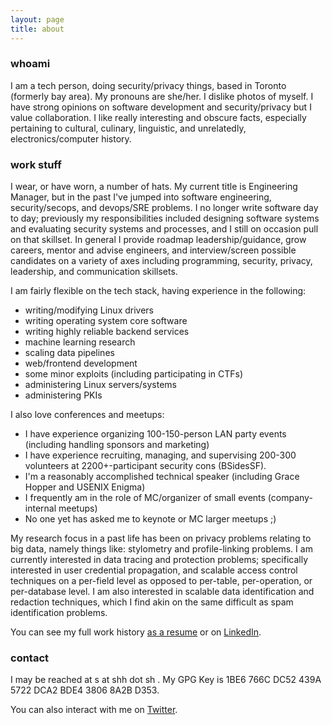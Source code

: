 ```yaml
---
layout: page
title: about
---
```

### whoami

I am a tech person, doing security/privacy things, based in Toronto (formerly bay area). My pronouns are she/her. I dislike photos of myself. I have strong opinions on software development and security/privacy but I value collaboration. I like really interesting and obscure facts, especially pertaining to cultural, culinary, linguistic, and unrelatedly, electronics/computer history.

### work stuff

I wear, or have worn, a number of hats. My current title is Engineering Manager, but in the past I've jumped into software engineering, security/secops, and devops/SRE problems. I no longer write software day to day; previously my responsibilities included designing software systems and evaluating security systems and processes, and I still on occasion pull on that skillset. In general I provide roadmap leadership/guidance, grow careers, mentor and advise engineers, and interview/screen possible candidates on a variety of axes including programming, security, privacy, leadership, and communication skillsets.

I am fairly flexible on the tech stack, having experience in the following:
- writing/modifying Linux drivers
- writing operating system core software
- writing highly reliable backend services
- machine learning research
- scaling data pipelines
- web/frontend development
- some minor exploits (including participating in CTFs)
- administering Linux servers/systems
- administering PKIs

I also love conferences and meetups:
- I have experience organizing 100-150-person LAN party events (including handling sponsors and marketing)
- I have experience recruiting, managing, and supervising 200-300 volunteers at 2200+-participant security cons (BSidesSF).
- I'm a reasonably accomplished technical speaker (including Grace Hopper and USENIX Enigma)
- I frequently am in the role of MC/organizer of small events (company-internal meetups)
- No one yet has asked me to keynote or MC larger meetups ;)

My research focus in a past life has been on privacy problems relating to big data, namely things like: stylometry and profile-linking problems. I am currently interested in data tracing and protection problems; specifically interested in user credential propagation, and scalable access control techniques on a per-field level as opposed to per-table, per-operation, or per-database level. I am also interested in scalable data identification and redaction techniques, which I find akin on the same difficult as spam identification problems.

You can see my full work history [as a resume](/resume.pdf) or on [LinkedIn](https://www.linkedin.com/in/shharvey).

### contact

I may be reached at s at shh dot sh . My GPG Key is 1BE6 766C DC52 439A 5722 DCA2 BDE4 3806 8A2B D353.

You can also interact with me on [Twitter](https://www.twitter.com/worldwise001).
